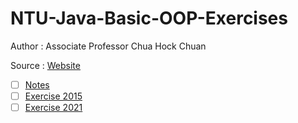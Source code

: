 # NTU-Java-Basic-OOP-Exercises
Author : Associate Professor Chua Hock Chuan

Source : [Website](https://www3.ntu.edu.sg/home/ehchua/programming/index.html)

 - [ ] [Notes](https://www.scribd.com/document/509345591/OOP-Basics-Java-Programming-Tutorial?secret_password=iB7OTe2kGixBAvUhzhjx)
 - [ ] [Exercise 2015](https://www.scribd.com/document/509345595/270261113-OOP-Exercises-Java-Programming-Tutorial?secret_password=uwO9GXN4maS3hSm0dKn9)
 - [ ] [Exercise 2021](https://www3.ntu.edu.sg/home/ehchua/programming/java/J3f_OOPExercises.html)
